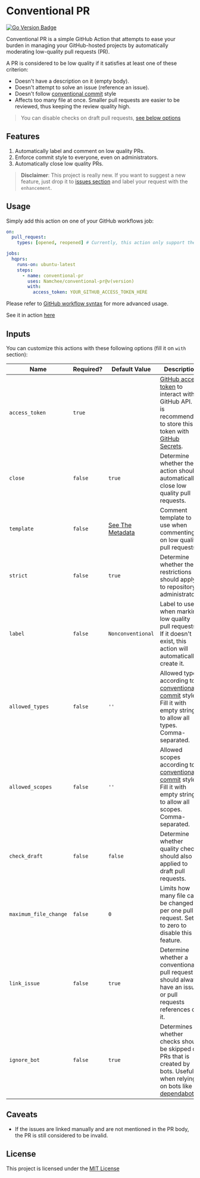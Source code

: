 # Conventional PR

[![Go Version Badge](https://img.shields.io/github/go-mod/go-version/namchee/conventional-pr)](https://github.com/Namchee/conventional-pr)

Conventional PR is a simple GitHub Action that attempts to ease your burden in managing your GitHub-hosted projects by automatically moderating low-quality pull requests (PR).

A PR is considered to be low quality if it satisfies at least one of these criterion:

- Doesn't have a description on it (empty body).
- Doesn't attempt to solve an issue (reference an issue).
- Doesn't follow [conventional commit](https://www.conventionalcommits.org/en/v1.0.0/) style
- Affects too many file at once. Smaller pull requests are easier to be reviewed, thus keeping the review quality high.

> You can disable checks on draft pull requests, [see below options](#Usage)

## Features

1. Automatically label and comment on low quality PRs.
2. Enforce commit style to everyone, even on administrators.
3. Automatically close low quality PRs.

> **Disclaimer**: This project is really new. If you want to suggest a new feature, just drop it to [issues section](https://github.com/Namchee/conventional-pr/issues) and label your request with the `enhancement`.

## Usage

Simply add this action on one of your GitHub workflows job:

```yml
on:
  pull_request:
    types: [opened, reopened] # Currently, this action only support these events

jobs:
  hqprs:
    runs-on: ubuntu-latest
    steps:
      - name: conventional-pr
        uses: Namchee/conventional-pr@v(version)
        with:
          access_token: YOUR_GITHUB_ACCESS_TOKEN_HERE
```

Please refer to [GitHub workflow syntax](https://docs.github.com/en/free-pro-team@latest/actions/reference/workflow-syntax-for-github-actions#about-yaml-syntax-for-workflows) for more advanced usage.

See it in action [here](https://github.com/Namchee/conventional-pr/blob/master/.github/workflows/conventional-pr.yml)

## Inputs

You can customize this actions with these following options (fill it on `with` section):

**Name** | **Required?** | **Default Value** | **Description**
---- | --------- | ------- | -----------
`access_token` | `true` | | [GitHub access token](https://docs.github.com/en/free-pro-team@latest/github/authenticating-to-github/creating-a-personal-access-token) to interact with GitHub API. It is recommended to store this token with [GitHub Secrets](https://docs.github.com/en/free-pro-team@latest/actions/reference/encrypted-secrets).
`close` | `false` | `true` | Determine whether the action should automatically close low quality pull requests.
`template` | `false` | [See The Metadata](./action.yml) | Comment template to use when commenting on low quality pull requests.
`strict` | `false` | `true` | Determine whether the restrictions should apply to repository administrators.
`label` | `false` | `Nonconventional` | Label to use when marking low quality pull requests. If it doesn't exist, this action will automatically create it.
`allowed_types` | `false` | `''` | Allowed types according to [conventional commit](https://docs.github.com/en/free-pro-team@latest/actions/reference/encrypted-secrets) style. Fill it with empty string to allow all types. Comma-separated.
`allowed_scopes` | `false` | `''` | Allowed scopes according to [conventional commit](https://docs.github.com/en/free-pro-team@latest/actions/reference/encrypted-secrets) style. Fill it with empty string to allow all scopes. Comma-separated.
`check_draft` | `false` | `false` | Determine whether quality checks should also be applied to draft pull requests.
`maximum_file_change` | `false` | `0` | Limits how many file can be changed per one pull request. Set it to zero to disable this feature.
`link_issue` | `false` | `true` | Determine whether a conventional pull request should always have an issue or pull requests references on it.
`ignore_bot` | `false` | `true` | Determines whether checks should be skipped on PRs that is created by bots. Useful when relying on bots like [dependabot](https://github.com/dependabot)

## Caveats

- If the issues are linked manually and are not mentioned in the PR body, the PR is still considered to be invalid.

## License

This project is licensed under the [MIT License](./LICENSE)
